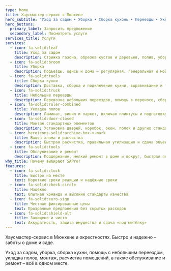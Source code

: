 ```yaml
---
type: home
title: Хаусмастер-сервис в Мюнхене
hero_subtitle: "Уход за садом • Уборка • Сборка кухонь • Переезды • Укладка полов • Ремонт"
hero_buttons:
  primary_label: Запросить предложение
  secondary_label: Посмотреть услуги
services_title: Услуги
services:
  - icon: fa-solid:leaf
    title: Уход за садом
    description: Стрижка газона, обрезка кустов и деревьев, полив, уборка листвы и вывоз зелёных отходов.
  - icon: fa-solid:broom
    title: Уборка
    description: Подъезды, офисы и дома – регулярная, генеральная и мойка окон.
  - icon: fa-solid:tools
    title: Сборка кухни
    description: Доставка, сборка и подключение кухни, выравнивание и точная регулировка.
  - icon: fa-solid:truck
    title: Небольшие переезды
    description: Перевозка небольших переездов, помощь в переносе, сборка/разборка мебели и безопасная упаковка.
  - icon: fa-solid:ruler-combined
    title: Укладка полов
    description: Ламинат, винил и паркет, включая плинтусы и подготовку основания.
  - icon: fa-solid:door-closed
    title: Монтаж стандартных элементов
    description: Установка дверей, коробок, окон, полок и других стандартных элементов.
  - icon: heroicons-solid:archive-box-x-mark
    title: Вывоз хлама и расчистка
    description: Быстрая расчистка, правильная утилизация и сдача объектов «под метёлку».
  - icon: fa-solid:tools
    title: Обслуживание и ремонт
    description: Поддержание, мелкий ремонт в доме и вокруг, быстрая помощь при неисправностях.
why_title: Почему выбирают SAPro?
features:
  - icon: fa-solid:clock
    title: Быстро на месте
    text: Короткие сроки реакции и надёжные сроки
  - icon: fa-solid:check-circle
    title: Надёжно
    text: Опытная команда и высокие стандарты качества
  - icon: fa-solid:euro-sign
    title: Честные фиксированные цены
    text: Прозрачные предложения без скрытых расходов
  - icon: fa-solid:shield-alt
    title: Защищено и чисто
    text: Аккуратность, защита имущества и сдача «под метёлку»
---
```


Хаусмастер-сервис в Мюнхене и окрестностях. Быстро и надежно – заботы о доме и саде.

Уход за садом, уборка, сборка кухни, помощь с небольшим переездом, укладка полов, монтаж, расчистка помещений, а также обслуживание и ремонт – всё в одном месте.
